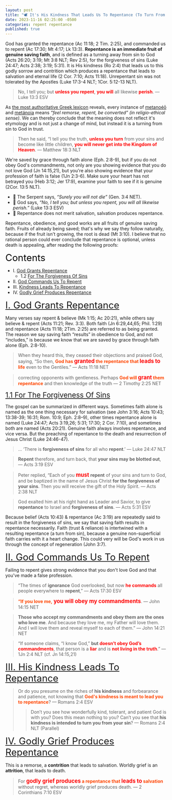 ```yaml
---
layout: post
title: "🕊️ It's His Kindness That Leads Us To Repentance (To Turn From Our Sin)"
date: 2023-11-16 02:25:00 -0500
categories: repent repentance
published: true
---
```


<!-- God Has Granted The Repentance That Leads To Salvation -->

God has granted the repentance (Ac 11:18; 2 Tim. 2:25), and commanded us to repent (Ac 17:30; Mt 4:17; Lk 13:3). **Repentance is an immediate fruit of genuine saving faith**, and is defined as a turning away from sin to God (Acts 26:20; 3:19; Mt 3:8 NLT; Rev 2:5), for the forgiveness of sins (Luke 24:47; Acts 2:38; 3:19; 5:31). It is His kindness (Ro 2:4) that leads us to this godly sorrow and contrition which produces a repentance that leads to salvation and eternal life (2 Cor. 7:10; Acts 11:18). Unrepentant sin was not tolerated by the Apostles (Luke 17:3-4 NLT; 1Cor. 5:12-13 NLT).

> No, I tell you; but <span style="font-weight:bold;color:red;">unless you repent</span>, <span style="font-weight:bold;color:red;">you will</span> all likewise <span style="font-weight:bold;color:red;">perish</span>. &mdash; Luke 13:3 ESV

As [the most authoritative Greek lexicon](https://sevenshepherd.github.io/repentance/) reveals, every instance of [metanoéō](/assets/images/greek/metanoeo.png) and [metánoia](/assets/images/greek/metanoia.png) means *“feel remorse, repent, be converted” (in religio-ethical sense)*. We can thereby conclude that the meaning does not reflect it's etymology and is not just a change of mind, but instead it is a turning from sin to God in trust.

> Then he said, “I tell you the truth, <span style="font-weight:bold;color:red;">unless you turn</span> from your sins and become like little children, <span style="font-weight:bold;color:red;">you will never get into the Kingdom of Heaven</span>. &mdash; Matthew 18:3 NLT

We're saved by grace through faith alone (Eph. 2:8-9), but if you do not obey God's commandments, not only are you showing evidence that you do not love God (Jn 14:15,21), but you're also showing evidence that your profession of faith is false (1Jn 2:3-6). Make sure your heart has not betrayed you (Heb 3:12; Jer 17:9), examine your faith to see if it is genuine (2Cor. 13:5 NLT).

<!-- This does not conflict with *Sola Fide* or &ldquo;Faith Alone&rdquo; because repentance is an immediate fruit of genuine saving faith. Saving faith "results" in (**not** &ldquo;includes&rdquo;) obedience to God (Jn 14:15,21; 15:10; 1 Jn 2:3-6; 5:3-4) and good works that "follow after" (**not** merits) justification (James 2:14-26; Eph 2:10). **It's post-justification.** Once you're already saved, someone who was genuine about their faith would desire to repent. This article is teaching dispositions of the heart post-justification. -->

- 🐉 The Serpent says, *&ldquo;Surely you will not die&rdquo;* (Gen. 3:4 NET).
- 🍇 God says, *&ldquo;No, I tell you; but unless you repent, you will all likewise perish.&rdquo;* (Luke 13:3 ESV)
- 🧑 Repentance does not merit salvation, salvation produces repentance.

Repentance, obedience, and good works are all fruits of genuine saving faith. Fruits of already being saved; that's why we say they follow naturally, because if the fruit isn't growing, the root is dead (Mt 3:10). I believe that no rational person could ever conclude that repentance is optional, unless death is appealing, after reading the following proofs:

<!-- Repentance, obedience, and good works are all fruits of genuine saving faith. Fruits of already being saved; that's why we say they're not optional, because if the fruit isn't growing, the root is dead (Mt 3:10). I believe that no rational person could ever conclude that repentance is optional after reading the following proofs: -->

<a name="contents" style="font-size:2.1em;color:black;">Contents</a>

- I. <a href="#grants">God Grants Repentance</a>
    - 1.2 <a href="#sins">For The Forgiveness Of Sins</a>
- II. <a href="#commands">God Commands Us To Repent</a>
- III. <a href="#kindness">Kindness Leads To Repentance</a>
- IV. <a href="#grief">Godly Grief Produces Repentance</a>

<!-- - V. <a href="#led">You Don’t Want To Be Led To Salvation?</a> -->

<a name="grants" href="#contents" style="font-size:2.1em;">I. God Grants Repentance</a>

Many verses say repent & believe (Mk 1:15; Ac 20:21), while others say believe & repent (Acts 11:21; Rev. 3:3). Both faith (Jn 6:29,44,65; Phil. 1:29) and repentance (Acts 11:18; 2Tim. 2:25) are referred to as being granted. The reason we say saving faith &ldquo;results&rdquo; in obedience to God, and not &ldquo;includes,&rdquo; is because we know that we are saved by grace through faith alone (Eph. 2:8-10). 

> When they heard this, they ceased their objections and praised God, saying, “So then, <span style="font-weight:bold;color:orangered;">God has <span style="font-size:1.2em;color:red;">granted</span> the repentance that <span style="font-size:1.2em;color:red;">leads to</span> life</span> even to the Gentiles.” &mdash; Acts 11:18 NET

> correcting opponents with gentleness. Perhaps <span style="font-weight:bold;color:orangered;">God will <span style="font-size:1.2em;color:red;">grant</span> them repentance</span> and then knowledge of the truth &mdash; 2 Timothy 2:25 NET

<a name="sins" href="#contents" style="font-size:1.6em;">1.1 For The Forgiveness Of Sins</a>

The gospel can be summarized in different ways. Sometimes faith alone is named as the one thing necessary for salvation (see John 3:16; Acts 10:43; 13:38-39; 16:31; Rom. 10:9; Eph. 2:8–9), other times repentance alone is named (Luke 24:47; Acts 3:19,26; 5:31; 17:30; 2 Cor. 7:10), and sometimes both are named (Acts 20:21). Genuine faith always involves repentance, and vice versa. But the preaching of repentance to the death and resurrection of Jesus Christ (Luke 24:46-47).

> ... ‘There is **forgiveness of sins** for all who **repent**.’ &mdash; Luke 24:47 NLT

> **Repent** therefore, and turn back, that **your sins may be blotted out**, &mdash; Acts 3:19 ESV

> Peter replied, “Each of you <span style="font-size:1.2em;font-weight:bold;color:red;">must</span> **repent** of your sins and turn to God, and be baptized in the name of Jesus Christ **for the forgiveness of your sins**. Then you will receive the gift of the Holy Spirit. &mdash; Acts 2:38 NLT

> God exalted him at his right hand as Leader and Savior, to give **repentance** to Israel and **forgiveness of sins**. &mdash; Acts 5:31 ESV

Because belief (Acts 10:43) & repentance (Ac 3:19) are repeatedly said to result in the forgiveness of sins, we say that saving faith results in repentance necessarily. Faith (trust & reliance) is intertwined with a resulting repentance (a turn from sin), because a genuine non-superficial faith carries with it a heart change. This could very will be God's work in us through the concept of regeneration (John 3:7).

<a name="commands" href="#contents" style="font-size:2.1em;">II. God Commands Us To Repent</a>

Failing to repent gives strong evidence that you don't love God and that you've made a false profession.

<!-- Failing to repent is one of the best ways to give strong evidence that one does not love God (Ac 17:30; Jn 14:15,21), will die (Lk 13:3; Mt 18:3 NLT), made a false profession (Ac 17:30; 1Jn 2:4), and is not being led to salvation and eternal life (2 Cor. 7:10; Ac 11:18). -->

> &ldquo;The times of **ignorance** God overlooked, but now <span style="font-weight:bold;color:red;">he commands</span> all people everywhere to **repent**,&rdquo; &mdash; Acts 17:30 ESV

<!-- > “If you love me, <span style="font-size:1.2em;font-weight:bold;color:red;">you will</span> keep my commandments.&rdquo; &mdash; John 14:15 ESV -->

> <span style="font-weight:bold;color:orangered;">“If you love me,</span> <span style="font-size:1.2em;font-weight:bold;color:red;">you will obey my commandments</span>. &mdash; John 14:15 NET

> **Those who accept my commandments and obey them are the ones who love me**. And because they love me, my Father will love them. And I will love them and reveal myself to each of them.” &mdash; John 14:21 NET

> &ldquo;If someone claims, “I know God,” **but <span style="font-weight:bold;color:red;">doesn’t obey God’s commandments</span>**, that person is a <span style="font-weight:bold;color:red;">liar</span> and is <span style="font-weight:bold;color:red;">not living in the truth</span>.&rdquo; &mdash; 1Jn 2:4 NLT (cf. Jn 14:15,21)

<a name="kindness" href="#contents" style="font-size:2.1em;">III. His Kindness Leads To Repentance</a>

> Or do you presume on the riches of **his kindness** and forbearance and patience, not knowing that <span style="font-weight:bold;color:orangered;">God's kindness is meant to lead you to repentance</span>? &mdash; Romans 2:4 ESV
>> Don’t you see how wonderfully kind, tolerant, and patient God is with you? Does this mean nothing to you? Can’t you see that **his kindness is intended to turn you from your sin**? &mdash; Romans 2:4 NLT (Parallel)

<a name="grief" href="#contents" style="font-size:2.1em;">IV. Godly Grief Produces Repentance</a>

This is a remorse, a **contrition** that leads to salvation. Worldly grief is an **attrition**, that leads to death.

> For <span style="font-weight:bold;color:orangered;"><span style="font-size:1.2em;color:red;">godly grief produces</span> a repentance that <span style="font-size:1.2em;color:red;">leads to</span> salvation</span> without regret, whereas worldly grief produces death. &mdash; 2 Corinthians 7:10 ESV

<!-- There is only one more consideration; if repentance leads to salvation, and we are saved by faith alone, that would technically place repentance before faith. This poses a problem, if we place repentance before faith and it's not a work of God in us but rather something we do, then we've just done a work before being saved. The only way this isn't a work is if it's God's work of regeneration in us. We could also interpret this as meaning, that faith resulting in repentance leads to salvation-glorification. -->







<script>
    var refTagger = {
        settings: {
            bibleVersion: 'ESV'
        }
    }; 

    (function(d, t) {
        var n=d.querySelector('[nonce]');
        refTagger.settings.nonce = n && (n.nonce||n.getAttribute('nonce'));
        var g = d.createElement(t), s = d.getElementsByTagName(t)[0];
        g.src = 'https://api.reftagger.com/v2/RefTagger.js';
        g.nonce = refTagger.settings.nonce;
        s.parentNode.insertBefore(g, s);
    }(document, 'script'));
</script>